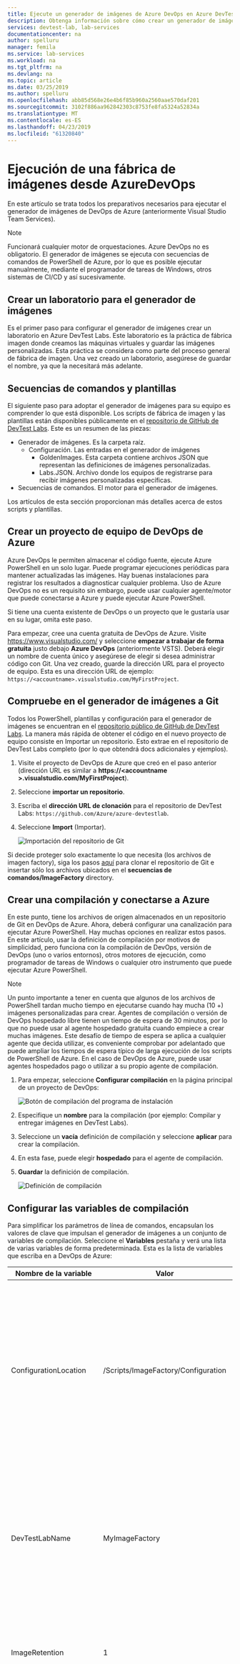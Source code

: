 ```yaml
---
title: Ejecute un generador de imágenes de Azure DevOps en Azure DevTest Labs | Microsoft Docs
description: Obtenga información sobre cómo crear un generador de imágenes personalizadas en Azure DevTest Labs.
services: devtest-lab, lab-services
documentationcenter: na
author: spelluru
manager: femila
ms.service: lab-services
ms.workload: na
ms.tgt_pltfrm: na
ms.devlang: na
ms.topic: article
ms.date: 03/25/2019
ms.author: spelluru
ms.openlocfilehash: abb85d568e26e4b6f85b960a2560aae570daf201
ms.sourcegitcommit: 3102f886aa962842303c8753fe8fa5324a52834a
ms.translationtype: MT
ms.contentlocale: es-ES
ms.lasthandoff: 04/23/2019
ms.locfileid: "61320840"
---
```

# <a name="run-an-image-factory-from-azure-devops"></a>Ejecución de una fábrica de imágenes desde AzureDevOps
En este artículo se trata todos los preparativos necesarios para ejecutar el generador de imágenes de DevOps de Azure (anteriormente Visual Studio Team Services).

> [!NOTE]
> Funcionará cualquier motor de orquestaciones. Azure DevOps no es obligatorio. El generador de imágenes se ejecuta con secuencias de comandos de PowerShell de Azure, por lo que es posible ejecutar manualmente, mediante el programador de tareas de Windows, otros sistemas de CI/CD y así sucesivamente.

## <a name="create-a-lab-for-the-image-factory"></a>Crear un laboratorio para el generador de imágenes
Es el primer paso para configurar el generador de imágenes crear un laboratorio en Azure DevTest Labs. Este laboratorio es la práctica de fábrica imagen donde creamos las máquinas virtuales y guardar las imágenes personalizadas. Esta práctica se considera como parte del proceso general de fábrica de imagen. Una vez creado un laboratorio, asegúrese de guardar el nombre, ya que la necesitará más adelante.

## <a name="scripts-and-templates"></a>Secuencias de comandos y plantillas
El siguiente paso para adoptar el generador de imágenes para su equipo es comprender lo que está disponible. Los scripts de fábrica de imagen y las plantillas están disponibles públicamente en el [repositorio de GitHub de DevTest Labs](https://github.com/Azure/azure-devtestlab/tree/master/samples/DevTestLabs/Scripts/ImageFactory). Este es un resumen de las piezas:

- Generador de imágenes. Es la carpeta raíz.
    - Configuración. Las entradas en el generador de imágenes
        - GoldenImages. Esta carpeta contiene archivos JSON que representan las definiciones de imágenes personalizadas.
        - Labs.JSON. Archivo donde los equipos de registrarse para recibir imágenes personalizadas específicas.
- Secuencias de comandos. El motor para el generador de imágenes.

Los artículos de esta sección proporcionan más detalles acerca de estos scripts y plantillas.

## <a name="create-an-azure-devops-team-project"></a>Crear un proyecto de equipo de DevOps de Azure
Azure DevOps le permiten almacenar el código fuente, ejecute Azure PowerShell en un solo lugar. Puede programar ejecuciones periódicas para mantener actualizadas las imágenes. Hay buenas instalaciones para registrar los resultados a diagnosticar cualquier problema.  Uso de Azure DevOps no es un requisito sin embargo, puede usar cualquier agente/motor que puede conectarse a Azure y puede ejecutar Azure PowerShell.

Si tiene una cuenta existente de DevOps o un proyecto que le gustaría usar en su lugar, omita este paso.

Para empezar, cree una cuenta gratuita de DevOps de Azure. Visite https://www.visualstudio.com/ y seleccione **empezar a trabajar de forma gratuita** justo debajo **Azure DevOps** (anteriormente VSTS). Deberá elegir un nombre de cuenta único y asegúrese de elegir si desea administrar código con Git. Una vez creado, guarde la dirección URL para el proyecto de equipo. Esta es una dirección URL de ejemplo: `https://<accountname>.visualstudio.com/MyFirstProject`.

## <a name="check-in-the-image-factory-to-git"></a>Compruebe en el generador de imágenes a Git
Todos los PowerShell, plantillas y configuración para el generador de imágenes se encuentran en el [repositorio público de GitHub de DevTest Labs](https://github.com/Azure/azure-devtestlab/tree/master/samples/DevTestLabs/Scripts/ImageFactory). La manera más rápida de obtener el código en el nuevo proyecto de equipo consiste en Importar un repositorio. Esto extrae en el repositorio de DevTest Labs completo (por lo que obtendrá docs adicionales y ejemplos).

1. Visite el proyecto de DevOps de Azure que creó en el paso anterior (dirección URL es similar a **https:\//\<accountname >.visualstudio.com/MyFirstProject**).
2. Seleccione **importar un repositorio**.
3. Escriba el **dirección URL de clonación** para el repositorio de DevTest Labs: `https://github.com/Azure/azure-devtestlab`.
4. Seleccione **Import** (Importar).

    ![Importación del repositorio de Git](./media/set-up-devops-lab/import-git-repo.png)

Si decide proteger solo exactamente lo que necesita (los archivos de imagen factory), siga los pasos [aquí](https://www.visualstudio.com/en-us/docs/git/share-your-code-in-git-vs) para clonar el repositorio de Git e insertar sólo los archivos ubicados en el **secuencias de comandos/ImageFactory** directory.

## <a name="create-a-build-and-connect-to-azure"></a>Crear una compilación y conectarse a Azure
En este punto, tiene los archivos de origen almacenados en un repositorio de Git en DevOps de Azure. Ahora, deberá configurar una canalización para ejecutar Azure PowerShell. Hay muchas opciones en realizar estos pasos. En este artículo, usar la definición de compilación por motivos de simplicidad, pero funciona con la compilación de DevOps, versión de DevOps (uno o varios entornos), otros motores de ejecución, como programador de tareas de Windows o cualquier otro instrumento que puede ejecutar Azure PowerShell.

> [!NOTE]
> Un punto importante a tener en cuenta que algunos de los archivos de PowerShell tardan mucho tiempo en ejecutarse cuando hay mucha (10 +) imágenes personalizadas para crear. Agentes de compilación o versión de DevOps hospedado libre tienen un tiempo de espera de 30 minutos, por lo que no puede usar al agente hospedado gratuita cuando empiece a crear muchas imágenes. Este desafío de tiempo de espera se aplica a cualquier agente que decida utilizar, es conveniente comprobar por adelantado que puede ampliar los tiempos de espera típico de larga ejecución de los scripts de PowerShell de Azure. En el caso de DevOps de Azure, puede usar agentes hospedados pago o utilizar a su propio agente de compilación.

1. Para empezar, seleccione **Configurar compilación** en la página principal de un proyecto de DevOps:

    ![Botón de compilación del programa de instalación](./media/set-up-devops-lab/setup-build-button.png)
2. Especifique un **nombre** para la compilación (por ejemplo: Compilar y entregar imágenes en DevTest Labs).
3. Seleccione un **vacía** definición de compilación y seleccione **aplicar** para crear la compilación.
4. En esta fase, puede elegir **hospedado** para el agente de compilación.
5. **Guardar** la definición de compilación.

    ![Definición de compilación](./media/set-up-devops-lab/build-definition.png)

## <a name="configure-the-build-variables"></a>Configurar las variables de compilación
Para simplificar los parámetros de línea de comandos, encapsulan los valores de clave que impulsan el generador de imágenes a un conjunto de variables de compilación. Seleccione el **Variables** pestaña y verá una lista de varias variables de forma predeterminada. Esta es la lista de variables que escriba en a DevOps de Azure:


| Nombre de la variable | Valor | Notas |
| ------------- | ----- | ----- |
| ConfigurationLocation | /Scripts/ImageFactory/Configuration | Se trata de la ruta de acceso completa del repositorio para la **configuración** carpeta. Si ha importado el repositorio completo anterior, el valor a la izquierda es correcto. En caso contrario, se actualice para que apunte a la ubicación de configuración. |
| DevTestLabName | MyImageFactory | El nombre del laboratorio en Azure DevTest Labs usa como el generador para producir imágenes. Si no tiene uno, cree uno. Asegúrese de que el laboratorio está en la misma suscripción que el punto de conexión de servicio tiene acceso. |
| ImageRetention | 1 | El número de imágenes que desea guardar de cada tipo. Valor predeterminado se establece en 1. |
| MachinePassword | ******* | La contraseña de cuenta de administrador integrada para las máquinas virtuales. Esta es una cuenta transitoria, así que asegúrese de que es segura. Seleccione el pequeño icono de bloqueo de la derecha para asegurarse de que es una cadena segura. |
| MachineUserName | ImageFactoryUser | El nombre de usuario de cuenta de administrador integrada para las máquinas virtuales. Se trata de una cuenta transitoria. |
| StandardTimeoutMinutes | 30 | El tiempo de espera que debemos esperar las operaciones normales de Azure. |
| SubscriptionId |  0000000000-0000-0000-0000-0000000000000 | El identificador de la suscripción donde existe el laboratorio y que el punto de conexión de servicio tiene acceso. |
| VMSize | Standard_A3 | El tamaño de la máquina virtual que se usará para la **crear** paso. Las máquinas virtuales creadas son transitorias. El tamaño debe ser el único que [habilitada para el laboratorio](devtest-lab-set-lab-policy.md). Confirme que hay suficiente [cuota de núcleos de suscripción](../azure-subscription-service-limits.md).

![Variables de compilación](./media/set-up-devops-lab/configure-build-variables.png)

## <a name="connect-to-azure"></a>Conexión a Azure
El siguiente paso es configurar el servicio principal. Se trata de una identidad en Azure Active Directory que permite que el agente de compilación de DevOps para que funcione en Azure en el nombre de usuario. Para configurarlo, comience con Agregar paso de compilación de primera Azure PowerShell.

1. Seleccione **agregar tarea**.
2. Busque **Azure PowerShell**.
3. Una vez que lo encuentre, seleccione **agregar** para agregar la tarea a la compilación. Al hacerlo, aparecerá la tarea en el lado izquierdo como agregado.

![Configurar el paso de PowerShell](./media/set-up-devops-lab/set-up-powershell-step.png)

Es la manera más rápida de configurar un servicio principal permitir que Azure DevOps lo haga por nosotros.

1. Seleccione el **tarea** que acaba de agregar.
2. Para **tipo de conexión de Azure**, elija **Azure Resource Manager**.
3. Seleccione el **administrar** vínculo para configurar la entidad de servicio.

Para obtener más información, consulte este [entrada de blog](https://devblogs.microsoft.com/devops/automating-azure-resource-group-deployment-using-a-service-principal-in-visual-studio-online-buildrelease-management/). Cuando se selecciona el **administrar** vínculo, aterrizará en el lugar correcto en DevOps (segunda captura de pantalla en la entrada de blog) para establecer la conexión a Azure. Asegúrese de elegir **punto de conexión de servicio de Azure Resource Manager** al configurar esto.

## <a name="complete-the-build-task"></a>Completar la tarea de compilación
Si selecciona la tarea de compilación, verá todos los detalles en el panel derecho que se debe rellenar.

1. En primer lugar, nombre de la tarea de compilación: **Creación de máquinas virtuales**.
2. Elija la **serviceprincipal** creó eligiendo **Azure Resource Manager**
3. Elija la **punto de conexión de servicio**.
4. Para **ruta del Script**, seleccione **... (puntos suspensivos)**  a la derecha.
5. Vaya a **MakeGoldenImageVMs.ps1** secuencia de comandos.
6. Parámetros de script deben tener este aspecto: `-ConfigurationLocation $(System.DefaultWorkingDirectory)$(ConfigurationLocation) -DevTestLabName $(DevTestLabName) -vmSize $(VMSize) -machineUserName $(MachineUserName) -machinePassword (ConvertTo-SecureString -string '$(MachinePassword)' -AsPlainText -Force) -StandardTimeoutMinutes $(StandardTimeoutMinutes)`

    ![Completar la definición de compilación](./media/set-up-devops-lab/complete-build-definition.png)


## <a name="queue-the-build"></a>Poner en cola la compilación
Vamos a comprobar que tiene todo configurado correctamente poniendo en cola una compilación nueva. Mientras se ejecuta la compilación, cambie a la [portal Azure](https://portal.azure.com) y seleccione en **todas las máquinas virtuales** en el laboratorio de fábrica de la imagen para confirmar que todo funciona correctamente. Debería ver tres máquinas virtuales se crean en el laboratorio.

![Máquinas virtuales del laboratorio](./media/set-up-devops-lab/vms-in-lab.png)

## <a name="next-steps"></a>Pasos siguientes
El primer paso para configurar el generador de imágenes basado en Azure DevTest Labs es completando. En el siguiente artículo de la serie, obtenga las máquinas virtuales generalizadas y se guardan en imágenes personalizadas. A continuación, ya las distribuye a todos los laboratorios. Consulte el artículo siguiente de la serie: [Guardar las imágenes personalizadas y distribuir a varios laboratorios](image-factory-save-distribute-custom-images.md).
